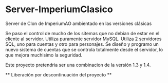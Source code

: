 # Server-ImperiumClasico
Server de Clon de ImperiumAO ambientado en las versiones clásicas

Se paso el control de mucho de los sitemas que no debian de estar en el cliente al servidor.
Utiliza puramente servidor MySQL. Utiliza 2 servidores SQL, uno para cuentas y otro para personajes.
Se diseño y programo un nuevo sistema de cuentas que se controla totalmente desde el servidor, lo que mejora muchisimo la seguridad.

Este proyecto pretendria ser una combinacion de la versión 1.3 y 1.4.

** Liberación por descontinuación del proyecto **
